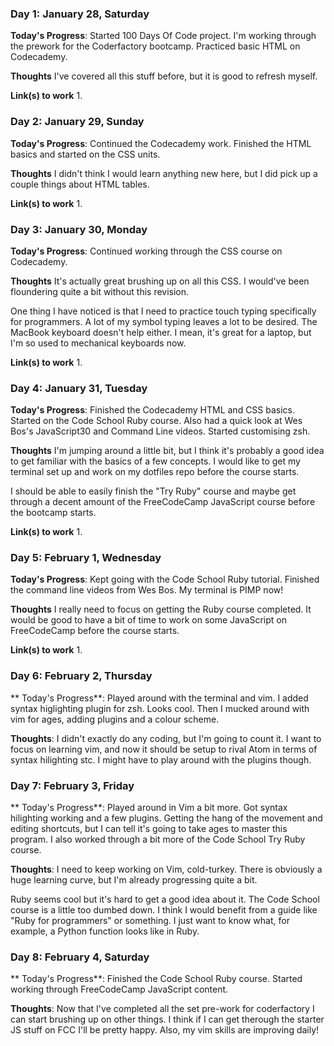 ### Day 1: January 28, Saturday

**Today's Progress**: Started 100 Days Of Code project. I'm working through the prework for the Coderfactory bootcamp. Practiced basic HTML on Codecademy.

**Thoughts** I've covered all this stuff before, but it is good to refresh myself.

**Link(s) to work**
1.

### Day 2: January 29, Sunday

**Today's Progress**: Continued the Codecademy work. Finished the HTML basics and started on the CSS units.

**Thoughts** I didn't think I would learn anything new here, but I did pick up a couple things about HTML tables.

**Link(s) to work**
1.

### Day 3: January 30, Monday

**Today's Progress**: Continued working through the CSS course on Codecademy.

**Thoughts** It's actually great brushing up on all this CSS. I would've been floundering quite a bit without this revision.

One thing I have noticed is that I need to practice touch typing specifically for programmers. A lot of my symbol typing leaves a lot to be desired. The MacBook keyboard doesn't help either. I mean, it's great for a laptop, but I'm so used to mechanical keyboards now.

**Link(s) to work**
1.

### Day 4: January 31, Tuesday

**Today's Progress**: Finished the Codecademy HTML and CSS basics. Started on the Code School Ruby course. Also had a quick look at Wes Bos's JavaScript30 and Command Line videos. Started customising zsh.

**Thoughts** I'm jumping around a little bit, but I think it's probably a good idea to get familiar with the basics of a few concepts. I would like to get my terminal set up and work on my dotfiles repo before the course starts.

I should be able to easily finish the "Try Ruby" course and maybe get through a decent amount of the FreeCodeCamp JavaScript course before the bootcamp starts.

**Link(s) to work**
1.

### Day 5: February 1, Wednesday

**Today's Progress**: Kept going with the Code School Ruby tutorial. Finished the command line videos from Wes Bos. My terminal is PIMP now!

**Thoughts** I really need to focus on getting the Ruby course completed. It would be good to have a bit of time to work on some JavaScript on FreeCodeCamp before the course starts.

**Link(s) to work**
1.

### Day 6: February 2, Thursday

** Today's Progress**: Played around with the terminal and vim. I added syntax higlighting plugin for zsh. Looks cool. Then I mucked around with vim for ages, adding plugins and a colour scheme.

**Thoughts**: I didn't exactly do any coding, but I'm going to count it. I want to focus on learning vim, and now it should be setup to rival Atom in terms of syntax hilighting stc. I might have to play around with the plugins though.

### Day 7: February 3, Friday

** Today's Progress**: Played around in Vim a bit more. Got syntax hilighting working and a few plugins. Getting the hang of the movement and editing shortcuts, but I can tell it's going to take ages to master this program. I also worked through a bit more of the Code School Try Ruby course. 

**Thoughts**: I need to keep working on Vim, cold-turkey. There is obviously a huge learning curve, but I'm already progressing quite a bit.

Ruby seems cool but it's hard to get a good idea about it. The Code School course is a little too dumbed down. I think I would benefit from a guide like "Ruby for programmers" or something. I just want to know what, for example, a Python function looks like in Ruby.

### Day 8: February 4, Saturday 

** Today's Progress**: Finished the Code School Ruby course. Started working through FreeCodeCamp JavaScript content.

**Thoughts**: Now that I've completed all the set pre-work for coderfactory I can start brushing up on other things. I think if I can get therough the starter JS stuff on FCC I'll be pretty happy. Also, my vim skills are improving daily! 
